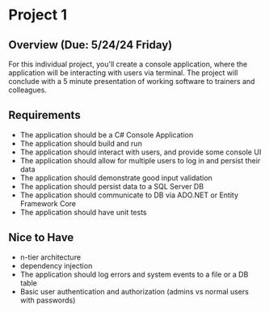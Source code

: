 # Project 1

## Overview (Due: 5/24/24 Friday)

For this individual project, you'll create a console application, where the application will be interacting with users via terminal. The project will conclude with a 5 minute presentation of working software to trainers and colleagues.

## Requirements

- The application should be a C# Console Application
- The application should build and run
- The application should interact with users, and provide some console UI
- The application should allow for multiple users to log in and persist their data
- The application should demonstrate good input validation
- The application should persist data to a SQL Server DB
- The application should communicate to DB via ADO.NET or Entity Framework Core
- The application should have unit tests

## Nice to Have

- n-tier architecture
- dependency injection
- The application should log errors and system events to a file or a DB table
- Basic user authentication and authorization (admins vs normal users with passwords)
